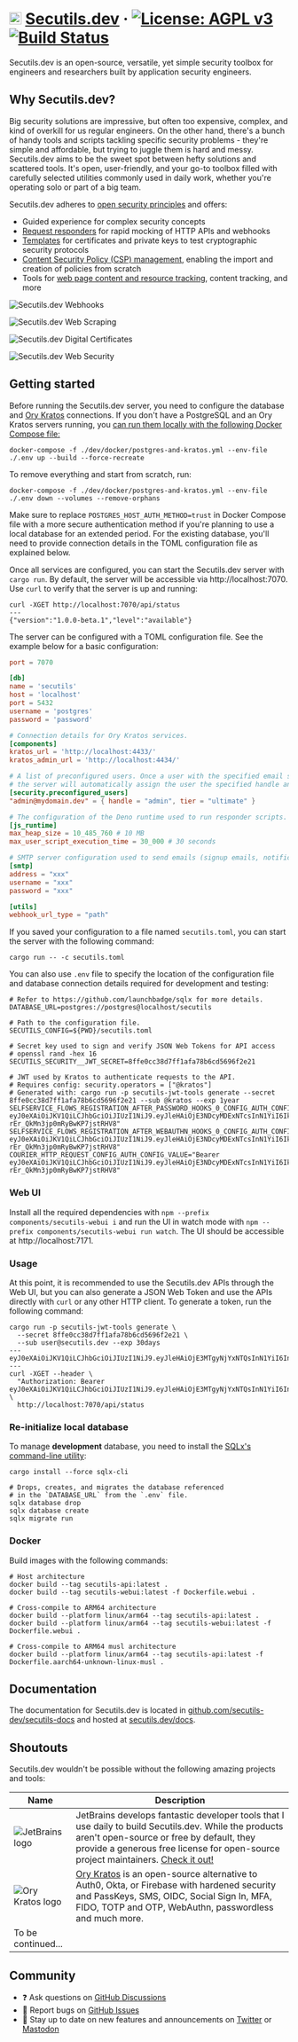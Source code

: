 # <img src="https://raw.githubusercontent.com/secutils-dev/secutils/main/assets/logo/secutils-logo-initials.png" alt="Secutils.dev" width="22"> [Secutils.dev](https://secutils.dev) &middot; [![License: AGPL v3](https://img.shields.io/badge/License-AGPL%20v3-blue.svg)](https://github.com/secutils-dev/secutils/blob/main/LICENSE) [![Build Status](https://github.com/secutils-dev/secutils/actions/workflows/ci.yml/badge.svg)](https://github.com/secutils-dev/secutils/actions)

Secutils.dev is an open-source, versatile, yet simple security toolbox for engineers and researchers built by
application security engineers.

## Why Secutils.dev?

Big security solutions are impressive, but often too expensive, complex, and kind of overkill for us regular engineers.
On the other hand, there's a bunch of handy tools and scripts tackling specific security problems - they're simple and
affordable, but trying to juggle them is hard and messy. Secutils.dev aims to be the sweet spot between hefty solutions
and scattered tools. It's open, user-friendly, and your go-to toolbox filled with carefully selected utilities commonly
used in daily work, whether you're operating solo or part of a big team.

Secutils.dev adheres to [open security principles](https://en.wikipedia.org/wiki/Open_security) and offers:

* Guided experience for complex security concepts
* [Request responders](https://secutils.dev/docs/guides/webhooks) for rapid mocking of HTTP APIs and webhooks
* [Templates](https://secutils.dev/docs/guides/digital_certificates) for certificates and private keys to test
  cryptographic security protocols
* [Content Security Policy (CSP) management](https://secutils.dev/docs/guides/web_security/csp), enabling the import and
  creation of policies from scratch
* Tools for [web page content and resource tracking](https://secutils.dev/docs/guides/web_scraping/page), content tracking, and
  more

![Secutils.dev Webhooks](https://github.com/secutils-dev/.github/blob/main/profile/webhooks.png?raw=true)

![Secutils.dev Web Scraping](https://github.com/secutils-dev/.github/blob/main/profile/web_scraping.png?raw=true)

![Secutils.dev Digital Certificates](https://github.com/secutils-dev/.github/blob/main/profile/digital_certificates.png?raw=true)

![Secutils.dev Web Security](https://github.com/secutils-dev/.github/blob/main/profile/web_security.png?raw=true)

## Getting started

Before running the Secutils.dev server, you need to configure the database and [Ory Kratos](https://github.com/ory/kratos) connections. If you don't have a PostgreSQL
and an Ory Kratos servers running, you [can run them locally with the following Docker Compose file:](https://docs.docker.com/language/rust/develop/)

```shell
docker-compose -f ./dev/docker/postgres-and-kratos.yml --env-file ./.env up --build --force-recreate
```

To remove everything and start from scratch, run:

```shell
docker-compose -f ./dev/docker/postgres-and-kratos.yml --env-file ./.env down --volumes --remove-orphans
```

Make sure to replace `POSTGRES_HOST_AUTH_METHOD=trust` in Docker Compose file with a more secure authentication method if you're
planning to use a local database for an extended period. For the existing database, you'll need to provide connection details in the
TOML configuration file as explained below.

Once all services are configured, you can start the Secutils.dev server with `cargo run`. By default, the
server will be accessible via http://localhost:7070. Use `curl` to verify that the server is up and running:

```shell
curl -XGET http://localhost:7070/api/status
---
{"version":"1.0.0-beta.1","level":"available"}
```

The server can be configured with a TOML configuration file. See the example below for a basic configuration:

```toml
port = 7070

[db]
name = 'secutils'
host = 'localhost'
port = 5432
username = 'postgres'
password = 'password'

# Connection details for Ory Kratos services.
[components]
kratos_url = 'http://localhost:4433/'
kratos_admin_url = 'http://localhost:4434/'

# A list of preconfigured users. Once a user with the specified email signs up, 
# the server will automatically assign the user the specified handle and tier.
[security.preconfigured_users]
"admin@mydomain.dev" = { handle = "admin", tier = "ultimate" }

# The configuration of the Deno runtime used to run responder scripts.
[js_runtime]
max_heap_size = 10_485_760 # 10 MB
max_user_script_execution_time = 30_000 # 30 seconds

# SMTP server configuration used to send emails (signup emails, notifications etc.).
[smtp]
address = "xxx"
username = "xxx"
password = "xxx"

[utils]
webhook_url_type = "path"
```

If you saved your configuration to a file named `secutils.toml`, you can start the server with the following command:

```shell
cargo run -- -c secutils.toml
```

You can also use `.env` file to specify the location of the configuration file and database connection details required
for development and testing:

```dotenv
# Refer to https://github.com/launchbadge/sqlx for more details.
DATABASE_URL=postgres://postgres@localhost/secutils

# Path to the configuration file.
SECUTILS_CONFIG=${PWD}/secutils.toml

# Secret key used to sign and verify JSON Web Tokens for API access
# openssl rand -hex 16
SECUTILS_SECURITY__JWT_SECRET=8ffe0cc38d7ff1afa78b6cd5696f2e21

# JWT used by Kratos to authenticate requests to the API.
# Requires config: security.operators = ["@kratos"]
# Generated with: cargo run -p secutils-jwt-tools generate --secret 8ffe0cc38d7ff1afa78b6cd5696f2e21 --sub @kratos --exp 1year
SELFSERVICE_FLOWS_REGISTRATION_AFTER_PASSWORD_HOOKS_0_CONFIG_AUTH_CONFIG_VALUE="Bearer eyJ0eXAiOiJKV1QiLCJhbGciOiJIUzI1NiJ9.eyJleHAiOjE3NDcyMDExNTcsInN1YiI6IkBrcmF0b3MifQ.O506N__dZu7ZM6p-rEr_QkMn3jp0mRyBwKP7jstRHV8"
SELFSERVICE_FLOWS_REGISTRATION_AFTER_WEBAUTHN_HOOKS_0_CONFIG_AUTH_CONFIG_VALUE="Bearer eyJ0eXAiOiJKV1QiLCJhbGciOiJIUzI1NiJ9.eyJleHAiOjE3NDcyMDExNTcsInN1YiI6IkBrcmF0b3MifQ.O506N__dZu7ZM6p-rEr_QkMn3jp0mRyBwKP7jstRHV8"
COURIER_HTTP_REQUEST_CONFIG_AUTH_CONFIG_VALUE="Bearer eyJ0eXAiOiJKV1QiLCJhbGciOiJIUzI1NiJ9.eyJleHAiOjE3NDcyMDExNTcsInN1YiI6IkBrcmF0b3MifQ.O506N__dZu7ZM6p-rEr_QkMn3jp0mRyBwKP7jstRHV8"
```

### Web UI

Install all the required dependencies with `npm --prefix components/secutils-webui i` and run the UI in watch mode with `npm --prefix components/secutils-webui run watch`. The UI should be accessible at http://localhost:7171.

### Usage

At this point, it is recommended to use the Secutils.dev APIs through the Web UI, but you can also generate a JSON Web Token and use the 
APIs directly with `curl` or any other HTTP client. To generate a token, run the following command:

```shell
cargo run -p secutils-jwt-tools generate \
  --secret 8ffe0cc38d7ff1afa78b6cd5696f2e21 \
  --sub user@secutils.dev --exp 30days
---
eyJ0eXAiOiJKV1QiLCJhbGciOiJIUzI1NiJ9.eyJleHAiOjE3MTgyNjYxNTQsInN1YiI6InVzZXJAc2VjdXRpbHMuZGV2In0.e9sHurEyxhonOcR8dVVhmXdAWi287XReMiWUEVZuFwU
---
curl -XGET --header \
  "Authorization: Bearer eyJ0eXAiOiJKV1QiLCJhbGciOiJIUzI1NiJ9.eyJleHAiOjE3MTgyNjYxNTQsInN1YiI6InVzZXJAc2VjdXRpbHMuZGV2In0.e9sHurEyxhonOcR8dVVhmXdAWi287XReMiWUEVZuFwU" \
  http://localhost:7070/api/status
```

### Re-initialize local database

To manage **development** database, you need to install
the [SQLx's command-line utility](https://github.com/launchbadge/sqlx/tree/main/sqlx-cli):

```shell
cargo install --force sqlx-cli

# Drops, creates, and migrates the database referenced
# in the `DATABASE_URL` from the `.env` file.
sqlx database drop
sqlx database create
sqlx migrate run
```

### Docker

Build images with the following commands:

```shell
# Host architecture
docker build --tag secutils-api:latest .
docker build --tag secutils-webui:latest -f Dockerfile.webui .

# Cross-compile to ARM64 architecture
docker build --platform linux/arm64 --tag secutils-api:latest .
docker build --platform linux/arm64 --tag secutils-webui:latest -f Dockerfile.webui .

# Cross-compile to ARM64 musl architecture
docker build --platform linux/arm64 --tag secutils-api:latest -f Dockerfile.aarch64-unknown-linux-musl .
```

## Documentation

The documentation for Secutils.dev is located
in [github.com/secutils-dev/secutils-docs](https://github.com/secutils-dev/secutils-docs/) and hosted
at [secutils.dev/docs](https://secutils.dev/docs).

## Shoutouts

Secutils.dev wouldn't be possible without the following amazing projects and tools:

| Name                                                                                                  | Description                                                                                                                                                                                                                                                               |
|-------------------------------------------------------------------------------------------------------|---------------------------------------------------------------------------------------------------------------------------------------------------------------------------------------------------------------------------------------------------------------------------|
| ![JetBrains logo](https://resources.jetbrains.com/storage/products/company/brand/logos/jetbrains.png) | JetBrains develops fantastic developer tools that I use daily to build Secutils.dev. While the products aren't open-source or free by default, they provide a generous free license for open-source project maintainers. [Check it out!](https://jb.gg/OpenSourceSupport) |
| ![Ory Kratos logo](https://raw.githubusercontent.com/ory/meta/master/static/logos/logo-kratos.svg)    | [Ory Kratos](https://github.com/ory/kratos) is an open-source alternative to Auth0, Okta, or Firebase with hardened security and PassKeys, SMS, OIDC, Social Sign In, MFA, FIDO, TOTP and OTP, WebAuthn, passwordless and much more.                                      |
| To be continued...                                                                                    |                                                                                                                                                                                                                                                                           |

## Community

- ❓ Ask questions on [GitHub Discussions](https://github.com/secutils-dev/secutils/discussions)
- 🐛 Report bugs on [GitHub Issues](https://github.com/secutils-dev/secutils/issues)
- 📣 Stay up to date on new features and announcements on [Twitter](https://twitter.com/secutils)
  or [Mastodon](https://fosstodon.org/@secutils)
